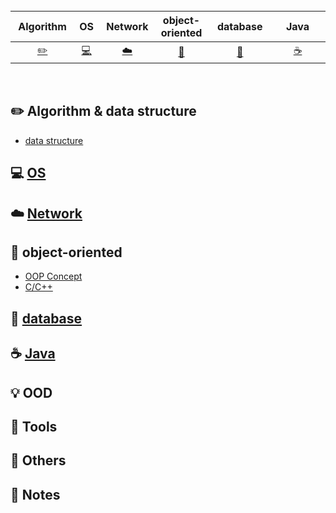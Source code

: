 <br>

| &nbsp;Algorithm&nbsp; | OS | &nbsp;Network&nbsp;|object-oriented| &nbsp;&nbsp;database&nbsp;&nbsp;|&nbsp;&nbsp;&nbsp;Java&nbsp;&nbsp;&nbsp;|         OOD| &nbsp;&nbsp;&nbsp;Tools&nbsp;&nbsp;&nbsp; |Others| &nbsp;&nbsp;&nbsp;My notes&nbsp;&nbsp;&nbsp; |
| :---: | :----: | :---: | :----: | :----: | :----: | :----: | :----: | :----: | :----: |
| [:pencil2:](#pencil2-Algorithm) | [:computer:](#computer-OS) | [:cloud:](#cloud-Network) | [:art:](#art-object-oriented) | [:floppy_disk:](#floppy_disk-database) |[:coffee:](#coffee-java)| [:bulb:](#bulb-OOD) |[:wrench:](#wrench-Tools)| [:watermelon:](#watermelon-Others) |[:memo:](#memo-Notes)|

<br>

## :pencil2: Algorithm & data structure
- [data structure](https://github.com/JiaoZhang-Amanda/CS-interview/blob/master/Data%20Structure/Data%20Structure%20Q.md)
## :computer: [OS](https://github.com/JiaoZhang-Amanda/CS-interview/blob/master/Operating%20System/OS%20Interview%20Q.md)
## :cloud: [Network](https://github.com/JiaoZhang-Amanda/CS-interview/blob/master/Network/Network%20Interview%20Q.md)
## :art: object-oriented
- [OOP Concept](https://github.com/JiaoZhang-Amanda/CS-interview/blob/master/Object-Oriented%20Programming/Object-Oriented%20Programming%20Concepts%20Interview%20Q.md)
- [C/C++](https://github.com/JiaoZhang-Amanda/CS-interview/blob/master/Object-Oriented%20Programming/C:C%2B%2B%20Interview%20Q.md)
## :floppy_disk: [database](https://github.com/JiaoZhang-Amanda/CS-interview/blob/master/Database/Database%20Interview%20Q.md)
## :coffee: [Java](https://github.com/JiaoZhang-Amanda/CS-interview/blob/master/JAVA/JAVA%20Interview%20Q.md)
## :bulb: OOD
## :wrench: Tools
## :watermelon: Others
## :memo: Notes
